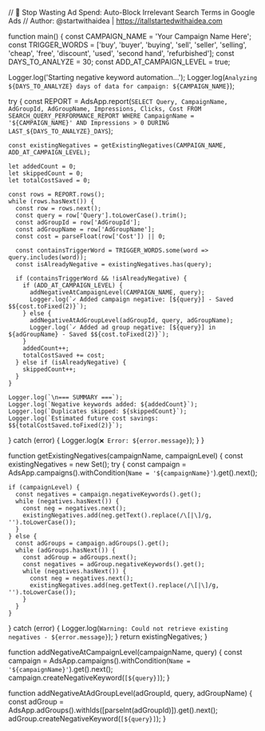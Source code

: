// 🛑 Stop Wasting Ad Spend: Auto-Block Irrelevant Search Terms in Google Ads
// Author: @startwithaidea | https://itallstartedwithaidea.com

function main() {
  const CAMPAIGN_NAME = 'Your Campaign Name Here';
  const TRIGGER_WORDS = ['buy', 'buyer', 'buying', 'sell', 'seller', 'selling', 'cheap', 'free', 'discount', 'used', 'second hand', 'refurbished'];
  const DAYS_TO_ANALYZE = 30;
  const ADD_AT_CAMPAIGN_LEVEL = true;

  Logger.log('Starting negative keyword automation...');
  Logger.log(`Analyzing ${DAYS_TO_ANALYZE} days of data for campaign: ${CAMPAIGN_NAME}`);

  try {
    const REPORT = AdsApp.report(`
      SELECT Query, CampaignName, AdGroupId, AdGroupName, Impressions, Clicks, Cost
      FROM SEARCH_QUERY_PERFORMANCE_REPORT
      WHERE CampaignName = '${CAMPAIGN_NAME}'
        AND Impressions > 0
      DURING LAST_${DAYS_TO_ANALYZE}_DAYS
    `);

    const existingNegatives = getExistingNegatives(CAMPAIGN_NAME, ADD_AT_CAMPAIGN_LEVEL);

    let addedCount = 0;
    let skippedCount = 0;
    let totalCostSaved = 0;

    const rows = REPORT.rows();
    while (rows.hasNext()) {
      const row = rows.next();
      const query = row['Query'].toLowerCase().trim();
      const adGroupId = row['AdGroupId'];
      const adGroupName = row['AdGroupName'];
      const cost = parseFloat(row['Cost']) || 0;

      const containsTriggerWord = TRIGGER_WORDS.some(word => query.includes(word));
      const isAlreadyNegative = existingNegatives.has(query);

      if (containsTriggerWord && !isAlreadyNegative) {
        if (ADD_AT_CAMPAIGN_LEVEL) {
          addNegativeAtCampaignLevel(CAMPAIGN_NAME, query);
          Logger.log(`✓ Added campaign negative: [${query}] - Saved $${cost.toFixed(2)}`);
        } else {
          addNegativeAtAdGroupLevel(adGroupId, query, adGroupName);
          Logger.log(`✓ Added ad group negative: [${query}] in ${adGroupName} - Saved $${cost.toFixed(2)}`);
        }
        addedCount++;
        totalCostSaved += cost;
      } else if (isAlreadyNegative) {
        skippedCount++;
      }
    }

    Logger.log(`\n=== SUMMARY ===`);
    Logger.log(`Negative keywords added: ${addedCount}`);
    Logger.log(`Duplicates skipped: ${skippedCount}`);
    Logger.log(`Estimated future cost savings: $${totalCostSaved.toFixed(2)}`);

  } catch (error) {
    Logger.log(`❌ Error: ${error.message}`);
  }
}

function getExistingNegatives(campaignName, campaignLevel) {
  const existingNegatives = new Set();
  try {
    const campaign = AdsApp.campaigns().withCondition(`Name = '${campaignName}'`).get().next();

    if (campaignLevel) {
      const negatives = campaign.negativeKeywords().get();
      while (negatives.hasNext()) {
        const neg = negatives.next();
        existingNegatives.add(neg.getText().replace(/\[|\]/g, '').toLowerCase());
      }
    } else {
      const adGroups = campaign.adGroups().get();
      while (adGroups.hasNext()) {
        const adGroup = adGroups.next();
        const negatives = adGroup.negativeKeywords().get();
        while (negatives.hasNext()) {
          const neg = negatives.next();
          existingNegatives.add(neg.getText().replace(/\[|\]/g, '').toLowerCase());
        }
      }
    }
  } catch (error) {
    Logger.log(`Warning: Could not retrieve existing negatives - ${error.message}`);
  }
  return existingNegatives;
}

function addNegativeAtCampaignLevel(campaignName, query) {
  const campaign = AdsApp.campaigns().withCondition(`Name = '${campaignName}'`).get().next();
  campaign.createNegativeKeyword(`[${query}]`);
}

function addNegativeAtAdGroupLevel(adGroupId, query, adGroupName) {
  const adGroup = AdsApp.adGroups().withIds([parseInt(adGroupId)]).get().next();
  adGroup.createNegativeKeyword(`[${query}]`);
}
